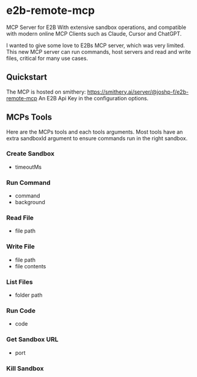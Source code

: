 # e2b-remote-mcp
MCP Server for E2B With extensive sandbox operations, and compatible with modern online MCP Clients such as Claude, Cursor and ChatGPT.

I wanted to give some love to E2Bs MCP server, which was very limited. This new MCP server can run commands, host servers and read and write files, critical for many use cases.
## Quickstart
The MCP is hosted on smithery: https://smithery.ai/server/@joshp-f/e2b-remote-mcp
An E2B Api Key in the configuration options.
## MCPs Tools
Here are the MCPs tools and each tools arguments.
Most tools have an extra sandboxId argument to ensure commands run in the right sandbox.
### Create Sandbox
- timeoutMs
### Run Command
- command
- background
### Read File
- file path
### Write File
- file path
- file contents
### List Files
- folder path
### Run Code
- code
### Get Sandbox URL
- port
### Kill Sandbox
